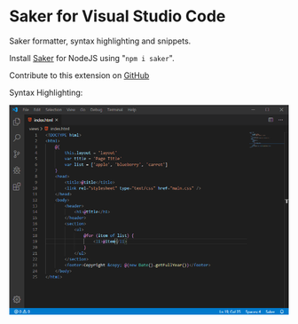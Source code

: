 # Saker for Visual Studio Code

Saker formatter, syntax highlighting and snippets.

Install [Saker](https://www.npmjs.com/package/saker) for NodeJS using "`npm i saker`".

Contribute to this extension on [GitHub](https://github.com/slulego/vscode-saker)

Syntax Highlighting:

![Editor Screenshot](https://raw.githubusercontent.com/slulego/vscode-saker/master/images/screenshot.png)
